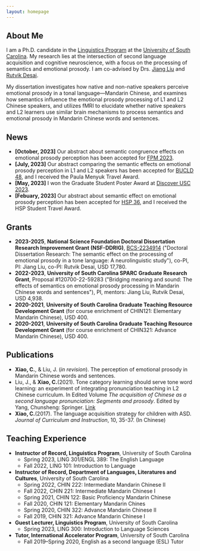 ```yaml
---
layout: homepage
---
```


## About Me

I am a Ph.D. candidate in the [Linguistics Program](https://sc.edu/study/colleges_schools/artsandsciences/linguistics/index.php) at the [University of South Carolina](https://sc.edu). My research lies at the intersection of second language acquisition and cognitive neuroscience, with a focus on the processing of semantics and emotional prosody. I am co-advised by Drs. [Jiang Liu](https://sc.edu/study/colleges_schools/artsandsciences/dllc/our_people/liu_jiang.php) and [Rutvik Desai](https://sc.edu/study/colleges_schools/artsandsciences/psychology/our_people/directory/desai_rutvik.php). 

My dissertation investigates how native and non-native speakers perceive emotional prosody in a tonal language—Mandarin Chinese, and examines how semantics influence the emotional prosody processing of L1 and L2 Chinese speakers, and utilizes fMRI to elucidate whether native speakers and L2 learners use similar brain mechanisms to process semantics and emotional prosody in Mandarin Chinese words and sentences. 


## News

- **[October, 2023]** Our abstract about semantic congruence effects on emotional prosody perception has been accepted for [FPM 2023](https://lin.ufl.edu/florida-psycholinguistics-meeting-2023/).
- **[July, 2023]** Our abstract comparing the semantic effects on emotional prosody perception in L1 and L2 speakers has been accepted for [BUCLD 48](https://www.bu.edu/bucld/), and I received the Paula Menyuk Travel Award.
- **[May, 2023]** I won the Graduate Student Poster Award at [Discover USC 2023](https://sc.edu/about/signature_events/discover_uofsc/index.php).
- **[Febuary, 2023]** Our abstract about semantic effect on emotional prosody perception has been accepted for [HSP 36](https://lrdc.pitt.edu/HSP2023/), and I received the HSP Student Travel Award.

## Grants

- **2023-2025**, **National Science Foundation Doctoral Dissertation Research Improvement Grant (NSF-DDRIG)**, [BCS-2234914](https://www.nsf.gov/awardsearch/showAward?AWD_ID=2234914&HistoricalAwards=false) ("Doctoral Dissertation Research: The semantic effect on the processing of emotional prosody in a tone language: A neurolinguistic study"), co-PI,  PI: Jiang Liu, co-PI: Rutvik Desai, USD 17,780.
- **2022-2023**, **University of South Carolina SPARC Graduate Research Grant**, Proposal #120700-22-59283 ("Bridging meaning and sound: The effects of semantics on emotional prosody processing in Mandarin Chinese words and sentences"), PI, mentors: Jiang Liu, Rutvik Desai, USD 4,938.
- **2020-2021**, **University of South Carolina Graduate Teaching Resource Development Grant** (for course enrichment of CHIN121: Elementary Mandarin Chinese), USD 400.
- **2020-2021**, **University of South Carolina Graduate Teaching Resource Development Grant** (for course enrichment of CHIN321: Advance Mandarin Chinese), USD 400.
  
## Publications

- **Xiao, C.**, & Liu, J. (*in revision*). The perception of emotional prosody in Mandarin Chinese words and sentences.
- Liu, J., & **Xiao, C.**(2021). Tone category learning should serve tone word learning: an experiment of integrating pronunciation teaching in L2 Chinese curriculum. In Edited Volume *The acquisition of Chinese as a second language pronunciation: Segments and prosody*. Edited by Yang, Chunsheng: Springer. [Link](https://doi.org/10.1007/978-981-15-3809-4_6)
- **Xiao, C.**(2017). The language acquisition strategy for children with ASD. *Journal of Curriculum and Instruction*, 10, 35-37. (In Chinese)

## Teaching Experience

- **Instructor of Record, Linguistics Program**, University of South Carolina
  - Spring 2023, LING 301/ENGL 389: The English Language
  - Fall 2022, LING 101: Introduction to Language 
- **Instructor of Record, Department of Languages, Literatures and Cultures**, University of South Carolina
  - Spring 2022, CHIN 222: Intermediate Mandarin Chinese II
  - Fall 2022, CHIN 221: Intermediate Mandarin Chinese I
  - Spring 2021, CHIN 122: Basic Proficiency Mandarin Chinese
  - Fall 2020, CHIN 121: Elementary Mandarin Chines
  - Spring 2020, CHIN 322: Advance Mandarin Chinese II
  - Fall 2019, CHIN 321: Advance Mandarin Chinese I
- **Guest Lecturer, Linguistics Program**, University of South Carolina
  - Spring 2023, LING 300: Introduction to Language Sciences
- **Tutor, International Accelerator Program**, University of South Carolina
  - Fall 2019–Spring 2020, English as a second language (ESL) Tutor
